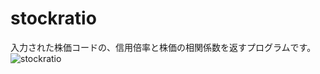 # stockratio
入力された株価コードの、信用倍率と株価の相関係数を返すプログラムです。
![stockratio](https://user-images.githubusercontent.com/20613753/83645926-ff765a00-a5ed-11ea-8c58-4b24afcf76a3.gif)
